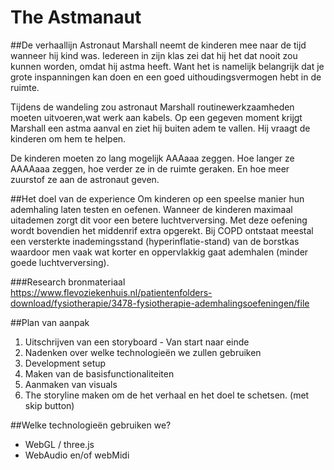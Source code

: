 # The Astmanaut
 
 ##De verhaallijn
Astronaut Marshall neemt de kinderen mee naar de tijd wanneer hij kind was. Iedereen in zijn klas zei dat hij het dat nooit zou kunnen worden, omdat hij astma heeft. Want het is namelijk belangrijk dat je grote inspanningen kan doen en een goed uithoudingsvermogen hebt in de ruimte.

Tijdens de wandeling zou astronaut Marshall routinewerkzaamheden moeten uitvoeren,wat werk aan kabels. Op een gegeven moment krijgt Marshall een astma aanval en ziet hij buiten adem te vallen. Hij vraagt de kinderen om hem te helpen.

De kinderen moeten zo lang mogelijk AAAaaa zeggen. Hoe langer ze AAAAaaa zeggen, hoe verder ze in de ruimte geraken. En hoe meer zuurstof ze aan de astronaut geven.


##Het doel van de experience
Om kinderen op een speelse manier hun ademhaling laten testen en oefenen. 
Wanneer de kinderen maximaal uitademen zorgt dit voor een betere luchtverversing. Met deze oefening wordt bovendien het middenrif extra opgerekt. Bij COPD ontstaat meestal een versterkte inademingsstand (hyperinflatie-stand) van de borstkas waardoor men vaak wat korter en oppervlakkig gaat ademhalen (minder goede luchtverversing). 

###Research bronmateriaal
https://www.flevoziekenhuis.nl/patientenfolders-download/fysiotherapie/3478-fysiotherapie-ademhalingsoefeningen/file

##Plan van aanpak
1) Uitschrijven van een storyboard - Van start naar einde
2) Nadenken over welke technologieën we zullen gebruiken 
3) Development setup
4) Maken van de basisfunctionaliteiten
5) Aanmaken van visuals
6) The storyline maken om de het verhaal en het doel te schetsen. (met skip button)


##Welke technologieën gebruiken we?
* WebGL / three.js
* WebAudio en/of webMidi